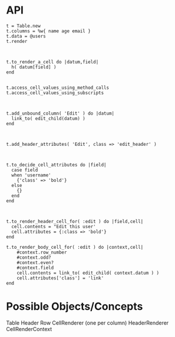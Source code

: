 # API

	t = Table.new
	t.columns = %w{ name age email }
	t.data = @users
	t.render



	t.to_render_a_cell do |datum,field|
	  h( datum[field] )
	end


	t.access_cell_values_using_method_calls
	t.access_cell_values_using_subscripts



	t.add_unbound_column( 'Edit' ) do |datum|
	  link_to( edit_child(datum) )
	end



	t.add_header_attributes( 'Edit', class => 'edit_header' )
	 


	t.to_decide_cell_attributes do |field|
	  case field
	  when 'username'
	    {'class' => 'bold'}
	  else
	    {}
	  end
	end



	t.to_render_header_cell_for( :edit ) do |field,cell|
	  cell.contents = "Edit this user'
	  cell.attributes = {:class => 'bold'}
	end

	t.to_render_body_cell_for( :edit ) do |context,cell|
	    #context.row_number 
	    #context.odd? 
	    #context.even? 
	    #context.field
	    cell.contents = link_to( edit_child( context.datum ) )
	    cell.attributes['class'] = 'link'
	end


# Possible Objects/Concepts

Table
Header
Row
CellRenderer (one per column)
HeaderRenderer
CellRenderContext

